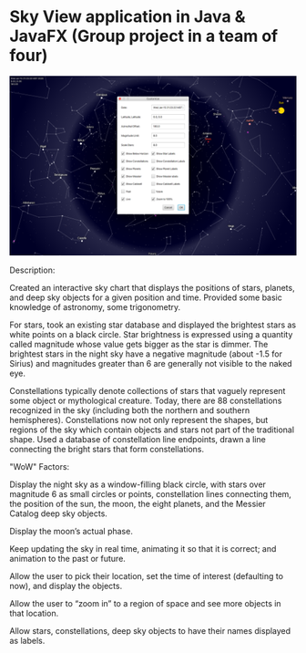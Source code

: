 # Sky View application in Java & JavaFX (Group project in a team of four)

![Alt text](/SkyView.png?raw=true "Optional Title")

Description:

Created an interactive sky chart that displays the positions of stars, planets, and deep sky objects for a given position and time. Provided some basic knowledge of astronomy, some trigonometry. 

For stars, took an existing star database and displayed the brightest stars as white points on a black circle. Star brightness is expressed using a quantity called magnitude whose value gets bigger as the star is dimmer. The brightest stars in the night sky have a negative magnitude (about -1.5 for Sirius) and magnitudes greater than 6 are generally not visible to the naked eye.

Constellations typically denote collections of stars that vaguely represent some object or mythological creature. Today, there are 88 constellations recognized in the sky (including both the northern and southern hemispheres). Constellations now not only represent the shapes, but regions of the sky which contain objects and stars not part of the traditional shape. Used a database of constellation line endpoints, drawn a line connecting the bright stars that form constellations.

"WoW" Factors:

Display the night sky as a window-filling black circle, with stars over magnitude 6 as small circles or points, constellation lines connecting them, the position of the sun, the moon, the eight planets, and the Messier Catalog deep sky objects.

Display the moon’s actual phase. 

Keep updating the sky in real time, animating it so that it is correct; and animation to the past or future.

Allow the user to pick their location, set the time of interest (defaulting to now), and display the objects.

Allow the user to “zoom in” to a region of space and see more objects in that location. 

Allow stars, constellations, deep sky objects to have their names displayed as labels. 
